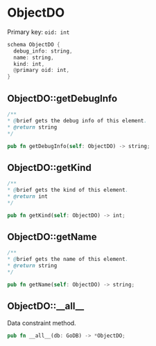 # ObjectDO

Primary key: `oid: int`

```rust
schema ObjectDO {
  debug_info: string,
  name: string,
  kind: int,
  @primary oid: int,
}
```
## ObjectDO::getDebugInfo

```java
/**
* @brief gets the debug info of this element.
* @return string
*/
```
```rust
pub fn getDebugInfo(self: ObjectDO) -> string;
```
## ObjectDO::getKind

```java
/**
* @brief gets the kind of this element.
* @return int
*/
```
```rust
pub fn getKind(self: ObjectDO) -> int;
```
## ObjectDO::getName

```java
/**
* @brief gets the name of this element.
* @return string
*/
```
```rust
pub fn getName(self: ObjectDO) -> string;
```
## ObjectDO::\_\_all\_\_

Data constraint method.

```rust
pub fn __all__(db: GoDB) -> *ObjectDO;
```

